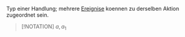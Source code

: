Typ einer Handlung; mehrere [Ereignise](Ereignis.md) koennen zu derselben Aktion zugeordnet sein.

> [!NOTATION]
> $a, a_1$

